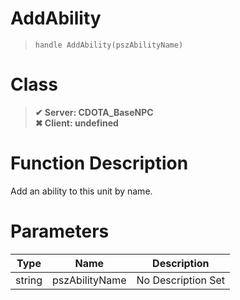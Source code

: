 # AddAbility
> `handle AddAbility(pszAbilityName)`
# Class
> __✔ Server: CDOTA_BaseNPC__  
> __✖ Client: undefined__  
# Function Description
Add an ability to this unit by name.
# Parameters
Type|Name|Description
--|--|--
string|pszAbilityName|No Description Set
